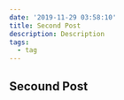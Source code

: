```yaml
---
date: '2019-11-29 03:58:10'
title: Second Post
description: Description
tags:
  - tag
---
```

## Secound Post

